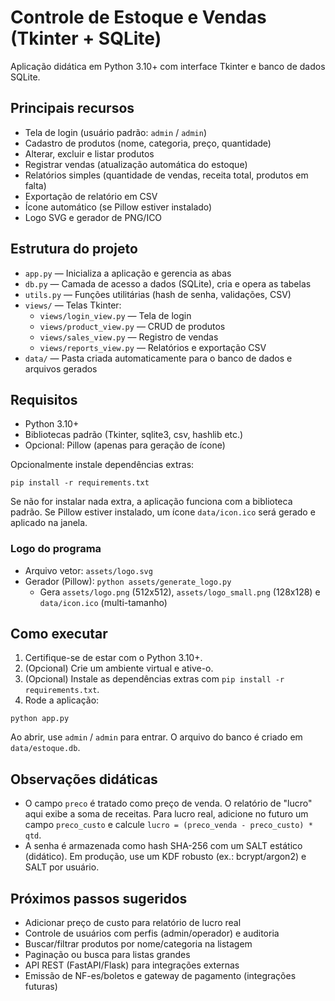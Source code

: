 # Controle de Estoque e Vendas (Tkinter + SQLite)

Aplicação didática em Python 3.10+ com interface Tkinter e banco de dados SQLite.

## Principais recursos
- Tela de login (usuário padrão: `admin` / `admin`)
- Cadastro de produtos (nome, categoria, preço, quantidade)
- Alterar, excluir e listar produtos
- Registrar vendas (atualização automática do estoque)
- Relatórios simples (quantidade de vendas, receita total, produtos em falta)
- Exportação de relatório em CSV
- Ícone automático (se Pillow estiver instalado)
 - Logo SVG e gerador de PNG/ICO

## Estrutura do projeto
- `app.py` — Inicializa a aplicação e gerencia as abas
- `db.py` — Camada de acesso a dados (SQLite), cria e opera as tabelas
- `utils.py` — Funções utilitárias (hash de senha, validações, CSV)
- `views/` — Telas Tkinter:
  - `views/login_view.py` — Tela de login
  - `views/product_view.py` — CRUD de produtos
  - `views/sales_view.py` — Registro de vendas
  - `views/reports_view.py` — Relatórios e exportação CSV
- `data/` — Pasta criada automaticamente para o banco de dados e arquivos gerados

## Requisitos
- Python 3.10+
- Bibliotecas padrão (Tkinter, sqlite3, csv, hashlib etc.)
- Opcional: Pillow (apenas para geração de ícone)

Opcionalmente instale dependências extras:

```
pip install -r requirements.txt
```

Se não for instalar nada extra, a aplicação funciona com a biblioteca padrão.
Se Pillow estiver instalado, um ícone `data/icon.ico` será gerado e aplicado na janela.

### Logo do programa
- Arquivo vetor: `assets/logo.svg`
- Gerador (Pillow): `python assets/generate_logo.py`
  - Gera `assets/logo.png` (512x512), `assets/logo_small.png` (128x128) e `data/icon.ico` (multi-tamanho)

## Como executar
1. Certifique-se de estar com o Python 3.10+.
2. (Opcional) Crie um ambiente virtual e ative-o.
3. (Opcional) Instale as dependências extras com `pip install -r requirements.txt`.
4. Rode a aplicação:

```
python app.py
```

Ao abrir, use `admin` / `admin` para entrar. O arquivo do banco é criado em `data/estoque.db`.

## Observações didáticas
- O campo `preco` é tratado como preço de venda. O relatório de "lucro" aqui exibe a soma de receitas.
  Para lucro real, adicione no futuro um campo `preco_custo` e calcule `lucro = (preco_venda - preco_custo) * qtd`.
- A senha é armazenada como hash SHA-256 com um SALT estático (didático). Em produção, use um KDF robusto (ex.: bcrypt/argon2) e SALT por usuário.

## Próximos passos sugeridos
- Adicionar preço de custo para relatório de lucro real
- Controle de usuários com perfis (admin/operador) e auditoria
- Buscar/filtrar produtos por nome/categoria na listagem
- Paginação ou busca para listas grandes
- API REST (FastAPI/Flask) para integrações externas
- Emissão de NF-es/boletos e gateway de pagamento (integrações futuras)
